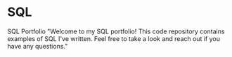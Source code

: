 # SQL
SQL Portfolio
"Welcome to my SQL portfolio! This code repository contains examples of SQL I've written. Feel free to take a look and reach out if you have any questions." 
